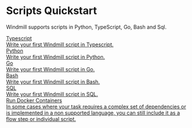 # Scripts Quickstart

Windmill supports scripts in Python, TypeScript, Go, Bash and Sql.

<div class="text-xl mb-2 font-semibold"></div>
<div class="grid grid-cols-2 gap-2 mb-4">
  <a href="/docs/getting_started/scripts_quickstart/typescript" class="rounded-md p-6 border border-gray-200 hover:border-blue-500 transition-all cursor-pointer flex flex-col gap-2 !no-underline" >
   <div class="text-lg font-semibold text-gray-900">Typescript</div>
    <div class="text-sm text-gray-500">Write your first Windmill script in Typescript.</div>
  </a>
  <a href="/docs/getting_started/scripts_quickstart/python" class="rounded-md p-6 border border-gray-200 hover:border-blue-500 transition-all cursor-pointer flex flex-col gap-2 !no-underline" >
   <div class="text-lg font-semibold text-gray-900">Python</div>
    <div class="text-sm text-gray-500">Write your first Windmill script in Python.</div>
  </a>
  <a href="/docs/getting_started/scripts_quickstart/go" class="rounded-md p-6 border border-gray-200 hover:border-blue-500 transition-all cursor-pointer flex flex-col gap-2 !no-underline" >
   <div class="text-lg font-semibold text-gray-900">Go</div>
    <div class="text-sm text-gray-500">Write your first Windmill script in Go.</div>
  </a>
  <a href="/docs/getting_started/scripts_quickstart/bash" class="rounded-md p-6 border border-gray-200 hover:border-blue-500 transition-all cursor-pointer flex flex-col gap-2 !no-underline" >
   <div class="text-lg font-semibold text-gray-900">Bash</div>
    <div class="text-sm text-gray-500">Write your first Windmill script in Bash.</div>
  </a>
  <a href="/docs/getting_started/scripts_quickstart/sql" class="rounded-md p-6 border border-gray-200 hover:border-blue-500 transition-all cursor-pointer flex flex-col gap-2 !no-underline" >
   <div class="text-lg font-semibold text-gray-900">SQL</div>
    <div class="text-sm text-gray-500">Write your first Windmill script in SQL.</div>
  </a>
  <a href="/docs/advanced/docker" class="rounded-md p-6 border border-gray-200 hover:border-blue-500 transition-all cursor-pointer flex flex-col gap-2 !no-underline" >
   <div class="text-lg font-semibold text-gray-900">Run Docker Containers</div>
    <div class="text-sm text-gray-500">In some cases where your task requires a complex set of dependencies or is implemented in a non supported language, you can still include it as a flow step or individual script.</div>
  </a>
</div>
